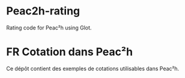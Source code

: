 # Peac2h-rating

Rating code for Peac²h using Glot. 


# FR Cotation dans Peac²h 

Ce dépôt contient des exemples de cotations utilisables dans Peac²h.